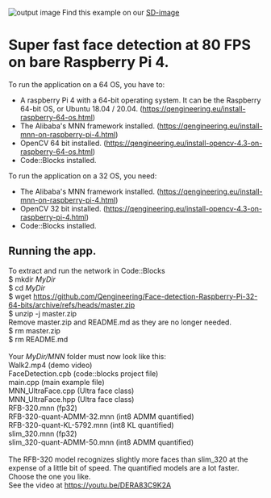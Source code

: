 ![output image](https://qengineering.eu/images/SDcard16GB_tiny.jpg) Find this example on our [SD-image](https://github.com/Qengineering/RPi-image)
# Super fast face detection at 80 FPS on bare Raspberry Pi 4.
To run the application on a 64 OS, you have to:<br/>
- A raspberry Pi 4 with a 64-bit operating system. It can be the Raspberry 64-bit OS, or Ubuntu 18.04 / 20.04. (https://qengineering.eu/install-raspberry-64-os.html) <br/>
- The Alibaba's MNN framework installed. (https://qengineering.eu/install-mnn-on-raspberry-pi-4.html) <br/>
- OpenCV 64 bit installed. (https://qengineering.eu/install-opencv-4.3-on-raspberry-64-os.html) <br/>
- Code::Blocks installed.<br/>

To run the application on a 32 OS, you need:<br/>
- The Alibaba's MNN framework installed. (https://qengineering.eu/install-mnn-on-raspberry-pi-4.html) <br/>
- OpenCV 32 bit installed. (https://qengineering.eu/install-opencv-4.3-on-raspberry-pi-4.html) <br/>
- Code::Blocks installed.
## Running the app.
To extract and run the network in Code::Blocks <br/>
$ mkdir *MyDir* <br/>
$ cd *MyDir* <br/>
$ wget https://github.com/Qengineering/Face-detection-Raspberry-Pi-32-64-bits/archive/refs/heads/master.zip <br/>
$ unzip -j master.zip <br/>
Remove master.zip and README.md as they are no longer needed. <br/> 
$ rm master.zip <br/>
$ rm README.md <br/> <br/>
Your *MyDir/MNN* folder must now look like this: <br/> 
Walk2.mp4 (demo video)<br/>
FaceDetection.cpb (code::blocks project file)<br/>
main.cpp (main example file)<br/>
MNN_UltraFace.cpp (Ultra face class)<br/>
MNN_UltraFace.hpp (Ultra face class)<br/>
RFB-320.mnn (fp32)<br/>
RFB-320-quant-ADMM-32.mnn (int8 ADMM quantified)<br/>
RFB-320-quant-KL-5792.mnn (int8 KL quantified)<br/>
slim_320.mnn (fp32)<br/>
slim_320-quant-ADMM-50.mnn (int8 ADMM quantified)<br/>
 <br/>
The RFB-320 model recognizes slightly more faces than slim_320 at the expense of a little bit of speed. The quantified models are a lot faster. Choose the one you like.<br/>
See the video at https://youtu.be/DERA83C9K2A

